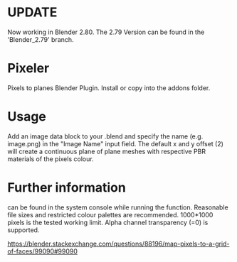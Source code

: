 # UPDATE
Now working in Blender 2.80. The 2.79 Version can be found in the 'Blender_2.79' branch.

# Pixeler
Pixels to planes Blender Plugin. Install or copy into the addons folder.

# Usage
Add an image data block to your .blend and specify the name (e.g. image.png) in the "Image Name" input field. The default x and y offset (2) will create a continuous plane of plane meshes with respective PBR materials of the pixels colour.

# Further information
can be found in the system console while running the function. Reasonable file sizes and restricted colour palettes are recommended. 1000*1000 pixels is the tested working limit. Alpha channel transparency (=0) is supported.

https://blender.stackexchange.com/questions/88196/map-pixels-to-a-grid-of-faces/99090#99090


